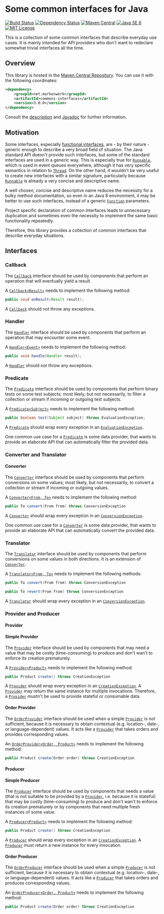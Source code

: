# Some common interfaces for Java

[![Build Status](https://travis-ci.org/markenwerk/java-commons-interfaces.svg?branch=master)](https://travis-ci.org/markenwerk/java-commons-interfaces)
[![Dependency Status](https://www.versioneye.com/user/projects/56323f1636d0ab0016001bc4/badge.svg)](https://www.versioneye.com/user/projects/56323f1636d0ab0016001bc4)
[![Maven Central](https://maven-badges.herokuapp.com/maven-central/net.markenwerk/commons-interfaces/badge.svg)](https://maven-badges.herokuapp.com/maven-central/net.markenwerk/commons-interfaces)
[![Java SE 6](https://img.shields.io/badge/java-SE_6-brightgreen.svg)](http://docs.oracle.com/javase/6/docs/api/)
[![MIT License](https://img.shields.io/badge/license-MIT-brightgreen.svg)](https://github.com/markenwerk/java-commons-interfaces/blob/master/LICENSE)

This is a collection of some common interfaces that describe everyday use cases. It is mainly intended for API providers who don't want to redeclare somewhat trivial interfaces all the time.

## Overview

This library is hosted in the [Maven Central Repository](https://maven-badges.herokuapp.com/maven-central/net.markenwerk/commons-interfaces). You can use it with the following coordinates:

```xml
<dependency>
	<groupId>net.markenwerk</groupId>
	<artifactId>commons-interfaces</artifactId>
	<version>3.0.0</version>
</dependency>
```

Consult the [description](#interfaces) and [Javadoc](https://markenwerk.github.io/java-commons-interfaces/index.html) for further information.

## Motivation

Some interfaces, especially [functional interfaces](https://docs.oracle.com/javase/8/docs/api/java/lang/FunctionalInterface.html), are - by their nature - generic enough to describe a very broad field of situation. The Java standard API doesn't provide such interfaces, but some of the standard interfaces are used in a generic way. This is especially true for [`Runnable`][Runnable], which is used in event queues everywhere, although it has very specific semantics in relation to [`Thread`][Thread]. On the other hand, it wouldn't be very useful to create new interfaces with a similar signature, particularly because [`Runnable`][Runnable] is already a very concise and descriptive name. 

A well chosen, concise and descriptive name reduces the necessity for a bulky method documentation, so even in an Java 8 environment, it may be better to use such interfaces, instead of a generic [`Function`][Function] parameters.

Project specific declaration of common interfaces leads to unnecessary duplication and sometimes even the necessity to implement the same basic functionality repeatedly.

Therefore, this library provides a collection of common interfaces that describe everyday situations.

## Interfaces

### Callback

The [`Callback`][Callback] interface should be used by components that perform an operation that will eventually yield a result.

A [`Callback<Result>`][Callback] needs to implement the following method:

```java
public void onResult(Result result);
```

A [`Callback`][Callback] should not throw any exceptions.

### Handler

The [`Handler`][Handler] interface should be used by components that perform an operation that may encounter some event.

A [`Handler<Event>`][Handler] needs to implement the following method:

```java
public void handle(Handler result);
```

A [`Handler`][Handler] should not throw any exceptions.

### Predicate

The [`Predicate`][Predicate] interface should be used by components that perform binary tests on some test subjects; most likely, but not necessarily, to filter a collection or stream if incoming or outgoing test subjects.

A [`Predicate<Subject>`][Predicate] needs to implement the following method:

```java
public boolean test(Subject subject) throws EvaluationException;
```

A [`Predicate`][Predicate] should wrap every exception in an [`EvaluationException`][EvaluationException].

One common use case for a [`Predicate`][Predicate] is some data provider, that wants to provide an elaborate API that can automatically filter the provided data.

### Converter and Translator

#### Converter

The [`Converter`][Converter] interface should be used by components that perform conversions on some values; most likely, but not necessarily, to convert a collection or stream if incoming or outgoing values.

A [`Converter<From, To>`][Converter] needs to implement the following method:

```java
public To convert(From from) throws ConversionException
```

A [`Converter`][Converter] should wrap every exception in an [`ConversionException`][ConversionException].

One common use case for a [`Converter`][Converter] is some data provider, that wants to provide an elaborate API that can automatically convert the provided data.

### Translator

The [`Translator`][Translator] interface should be used by components that perform conversions on some values in both directions. It is an extension of [`Converter`][Converter].

A [`Translator<From, To>`][Translator] needs to implement the following methods:

```java
public To convert(From from) throws ConversionException

public To revert(From from) throws ConversionException
```

A [`Translator`][Translator] should wrap every exception in an [`ConversionException`][ConversionException].


### Provider and Producer

#### Provider

#### Simple Provider

The [`Provider`][Provider] interface should be used by components that may need a value that may be costly (time-consuming) to produce and don't wan't to enforce its creation prematurely.

A [`Provider<Product>`][Provider] needs to implement the following method:

```java
public Product create() throws CreationException
```

A [`Provider`][Provider] should wrap every exception in an [`CreationException`][CreationException]. A [`Provider`][Provider] may return the same instance for multiple invocations. Therefore, a [`Provider`][Provider] mustn't be used to provide stateful or consumable data.

#### Order Provider

The [`OrderProvider`][OrderProvider] interface should be used when a simple [`Provider`][Provider] is not sufficient, because it is necessary to obtain contextual (e.g. location-, date-, or language-dependent) values. It acts like a [`Provider`][Provider] that takes orders and provides corresponding values.

An [`OrderProvider<Order, Product>`][OrderProvider] needs to implement the following method:

```java
public Product create(Order order) throws CreationException
```

#### Producer

#### Simple Producer

The [`Producer`][Producer] interface should be used by components that needs a value (that is not suitable to be provided by a [`Provider`][Provider], i.e. because it is stateful) that may be costly (time-consuming) to produce and don't wan't to enforce its creation prematurely or by components that need multiple fresh instances of some value.

A [`Producer<Product>`][Producer] needs to implement the following method:

```java
public Product create() throws CreationException
```

A [`Producer`][Producer] should wrap every exception in an [`CreationException`][CreationException]. A [`Producer`][Producer] must return a new instance for every invocation.

#### Order Producer

The [`OrderProducer`][OrderProducer] interface should be used when a simple [`Producer`][Producer] is not sufficient, because it is necessary to obtain contextual (e.g. location-, date-, or language-dependent) values. It acts like a [`Producer`][Producer] that takes orders and produces corresponding values.


An [`OrderProducer<Order, Product>`][OrderProducer] needs to implement the following method:

```java
public Product create(Order order) throws CreationException
```

[Callback]: https://markenwerk.github.io/java-commons-interfaces/index.html?net/markenwerk/commons/interfaces/Callback.html
[Converter]: https://markenwerk.github.io/java-commons-interfaces/index.html?net/markenwerk/commons/interfaces/Converter.html
[Handler]: https://markenwerk.github.io/java-commons-interfaces/index.html?net/markenwerk/commons/interfaces/Handler.html
[OrderProducer]: https://markenwerk.github.io/java-commons-interfaces/index.html?net/markenwerk/commons/interfaces/OrderProducer.html
[OrderProvider]: https://markenwerk.github.io/java-commons-interfaces/index.html?net/markenwerk/commons/interfaces/OrderProvider.html
[Predicate]: https://markenwerk.github.io/java-commons-interfaces/index.html?net/markenwerk/commons/interfaces/Predicate.html
[Producer]: https://markenwerk.github.io/java-commons-interfaces/index.html?net/markenwerk/commons/interfaces/Producer.html
[Provider]: https://markenwerk.github.io/java-commons-interfaces/index.html?net/markenwerk/commons/interfaces/Provider.html
[Translator]: https://markenwerk.github.io/java-commons-interfaces/index.html?net/markenwerk/commons/interfaces/Translator.html

[ConversionException]: https://markenwerk.github.io/java-commons-interfaces/index.html?net/markenwerk/commons/exceptions/ConversionException.html
[EvaluationException]: https://markenwerk.github.io/java-commons-interfaces/index.html?net/markenwerk/commons/exceptions/EvaluationException.html
[CreationException]: https://markenwerk.github.io/java-commons-interfaces/index.html?net/markenwerk/commons/exceptions/CreationException.html

[Function]: http://docs.oracle.com/javase/8/docs/api/index.html?java/util/function/Function.html
[Runnable]: http://docs.oracle.com/javase/8/docs/api/index.html?java/io/Runnable.html
[Thread]: http://docs.oracle.com/javase/8/docs/api/index.html?java/io/Thread.html
